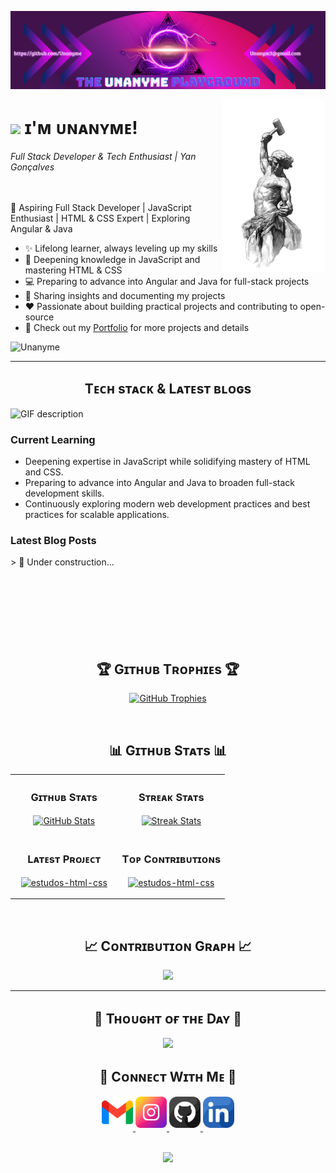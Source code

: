 <!--Banner-->
![Unanyme Banner Image](./banner2.png)

<!--Night Owl image-->
<div>
  <img align="right" width="33%" src="./selfmade.png">
</div>

<!--Header Name-->
# <img src="https://emojis.slackmojis.com/emojis/images/1531849430/4246/blob-sunglasses.gif?1531849430" width="30"/> ɪ'ᴍ ᴜɴᴀɴʏᴍᴇ!  
*Full Stack Developer & Tech Enthusiast | Yan Gonçalves*  
<br />
<br>

<!--Start Intro-->               
<p align="left">🚀 Aspiring Full Stack Developer | JavaScript Enthusiast | HTML & CSS Expert | Exploring Angular & Java</p>

- ✨ Lifelong learner, always leveling up my skills  
- 🌱 Deepening knowledge in JavaScript and mastering HTML & CSS  
- 💻 Preparing to advance into Angular and Java for full-stack projects  
- 📝 Sharing insights and documenting my projects  
- ❤ Passionate about building practical projects and contributing to open-source  
- 📂 Check out my <a href="https://github.com/unanyme">Portfolio</a> for more projects and details  
<!--End Intro-->


<!--Profile Count Badge-->
<p align="left">
  <img src="https://komarev.com/ghpvc/?username=unanyme&label=Profile%20views&color=770677&style=for-the-badge&logo=star" alt="Unanyme" style="padding-right:20px;" />
</p>

---


<!--Languages and Tools Section-->       
<h2 align="center">Tᴇᴄʜ sᴛᴀᴄᴋ & Lᴀᴛᴇsᴛ ʙʟᴏɢs</h2> 
<picture>
  <source media="(prefers-color-scheme: dark)" srcset="./Skills_Animation_Dark.gif">
  <source media="(prefers-color-scheme: light)" srcset="./Skills_Animation_White.gif">
  <img align="left" alt="GIF description" src="./Skills_Animation_White.gif">
</picture>
<br />

<h3 align="left">Current Learning</h3>
<ul align="left">
  <li>Deepening expertise in JavaScript while solidifying mastery of HTML and CSS.</li>
  <li>Preparing to advance into Angular and Java to broaden full-stack development skills.</li>
  <li>Continuously exploring modern web development practices and best practices for scalable applications.</li>
</ul>
  
 <h3 align="left">Latest Blog Posts</h3>
> 🚧 Under construction...
<!--
<ul align="left">
  <li><a href="https://dev.to/dev_kiran/storyblok-mcp-server-let-ai-agents-manage-your-content-3jaa">🔥Storyblok MCP Server: Let AI Agents Manage Your Content 🤖</a></li>
  <li><a href="https://dev.to/dev_kiran/pulstack-deploy-your-static-site-to-s3-or-github-in-1-min-5cin">🔥Pulstack: Deploy your static site to S3 or GitHub in <1 min🙂</a></li>
  <li><a href="https://dev.to/dev_kiran/i-tried-out-qodos-new-embed-model-qodo-embed-1-40h5">I Tried Out Qodo's New Embed Model Qodo-Embed-1🤯</a></li>
</ul>
-->
<br />
<br />
<br />
<br /> 
<br />
<br />
<br />
<br /> 


<!--Trophies Section-->   
<h2 align="center">🏆 Gɪᴛʜᴜʙ Tʀᴏᴘʜɪᴇs 🏆</h2>
<p align="center">
  <a href="https://github.com/unanyme">
    <picture>
      <source media="(prefers-color-scheme: dark)" srcset="https://github-profile-trophy.vercel.app/?username=unanyme&no-bg=true&row=2&column=6&margin-w=20&margin-h=20&theme=monokai">
      <source media="(prefers-color-scheme: light)" srcset="https://github-profile-trophy.vercel.app/?username=unanyme&no-bg=true&row=2&column=6&margin-w=20&margin-h=20">
      <img alt="GitHub Trophies" src="https://github-profile-trophy.vercel.app/?username=unanyme&no-bg=true&no-frame=true&row=2&column=6&margin-w=20&margin-h=20">
    </picture>
  </a>
</p>
<br />

<!--Github stats Table--> 
<h2 align="center">📊 Gɪᴛʜᴜʙ Sᴛᴀᴛs 📊</h2>

<table width="100%">
  <tr>
    <td width="50%">
      <h3 align="center"><strong>Gɪᴛʜᴜʙ Sᴛᴀᴛs</strong></h3>
      <p align="center">
        <a href="https://github.com/unanyme">
          <img align="center" src="https://github-readme-stats.vercel.app/api?username=unanyme&count_private=true&show_icons=true&theme=nightowl&bg_color=0,000000,441350&title_color=c56a90&text_color=ffffff&rank_icon=github&hide=prs,issues,contribs&show=reviews,prs_merged,prs_merged_percentage" alt="GitHub Stats" />
        </a>
      </p>
    </td>
    <td width="50%">
      <h3 align="center"><strong>Sᴛʀᴇᴀᴋ Sᴛᴀᴛs</strong></h3>
      <p align="center">
        <a href="https://github.com/unanyme">
          <img align="center" src="https://streak-stats.demolab.com?user=unanyme&theme=nightowl&background=0,000000,441350&fire=ffeb95&ring=ffeb95&sideNums=ffffff&sideLabels=ffffff&dates=c56a90&currStreakNum=ffffff" alt="Streak Stats" />
        </a>
      </p>
    </td>
  </tr>
  <tr>
    <td width="50%">
      <h3 align="center"><strong>Lᴀᴛᴇsᴛ Pʀᴏᴊᴇᴄᴛ</strong></h3>
      <p align="center">
        <a href="https://github.com/unanyme/storyblok-mcp-server">
          <img align="center" width="470" src="https://github-readme-stats.vercel.app/api/pin/?username=unanyme&repo=estudos-html-css&theme=nightowl&show_owner=true&bg_color=0,000000,441350&title_color=c56a90&text_color=ffffff" alt="estudos-html-css" />
        </a>
      </p>
    </td>
    <td width="50%">
      <h3 align="center"><strong>Tᴏᴘ Cᴏɴᴛʀɪʙᴜᴛɪᴏɴs</strong></h3>
      <p align="center">
        <a href="https://github.com/unanyme">
          <img align="center" width="470" src="https://github-readme-stats.vercel.app/api/pin/?username=unanyme&repo=estudos-html-css&theme=nightowl&show_owner=true&bg_color=0,000000,441350&title_color=c56a90&text_color=ffffff" alt="estudos-html-css" />
        </a>
      </p>
    </td>
  </tr>
</table>
<br />

<!--Contribution Graph-->
<h2 align="center">📈 Cᴏɴᴛʀɪʙᴜᴛɪᴏɴ Gʀᴀᴘʜ 📈</h2>
<div align="center">
    <img src="https://github-readme-activity-graph.vercel.app/graph?username=unanyme&bg_color=220a28&&color=ffffff&line=c56a90&point=ffeb95&area=false&hide_border=false" border-radius="15">
</div>

---

<!--Dynamic Quote card updates everyday at 12 PM--> 
<h2 align="center">🌟 Tʜᴏᴜɢʜᴛ ᴏғ ᴛʜᴇ Dᴀʏ 🌟</h2>

























<!--STARTS_HERE_QUOTE_CARD-->
<p align="center">
    <img src="https://readme-daily-quotes.vercel.app/api?author=Amelia%20Earhart&quote=You%20know%20the%20more%20one%20does%20the%20more%20one%20can%20do.&theme=dark&bg_color=220a28&author_color=ffeb95&accent_color=c56a90">
</p>
<!--ENDS_HERE_QUOTE_CARD-->



























<!--Contact Section--> 

<h2 align="center">🤝 Cᴏɴɴᴇᴄᴛ Wɪᴛʜ Mᴇ 🤝 </h2>
<div align="center">
  
<a href="mailto:yandemolay@gmail.com" target="_blank">
<img src="./gmail.png" width=50 height=50 alt="yandemolay@gmail.com" style="margin-bottom: 5px;" />
</a>

<!-- <a href="https://x.com/kiran__a__n" target="_blank">
<img src="./twitter.png" width=50 height=50 alt="kiran__a__n" style="margin-bottom: 5px;" />
</a> -->

<a href="https://www.instagram.com/therude021/" target="_blank">
<img src="./instagram.png" width=50 height=50 alt="Yan Gonçalves" style="margin-bottom: 5px;" />
</a>

<a href="https://github.com/unanyme" target="_blank">
<img src="./github.png" width=50 height=50 alt="Unanyme" style="margin-bottom: 5px;" />
</a>

<a href="https://www.linkedin.com/in/yan021/" target="_blank">
<img src="./linkedin.png" width=50 height=50 alt="linkedin" style="margin-bottom: 5px;" />
</a>

<!-- <a href="https://dev.to/dev_kiran" target="_blank">
<img src="./dev_to.png" width=50 height=50 alt="dev_kiran" style="margin-bottom: 5px;" />
</a> -->
</div>
<br/>

<!--Buy me a coffee-->
<!-- <div align="center">
<a href="https://www.buymeacoffee.com/Kiran1689" target="_blank"><img src="https://cdn.buymeacoffee.com/buttons/v2/default-yellow.png" alt="Buy Me A Coffee" style="height: 40px !important;width: 200px !important;" ></a>
</div> ->>


<!--Footer--> 
<p align="center">
  <img src="https://capsule-render.vercel.app/api?type=waving&color=gradient&height=65&section=footer"/>
</p>

